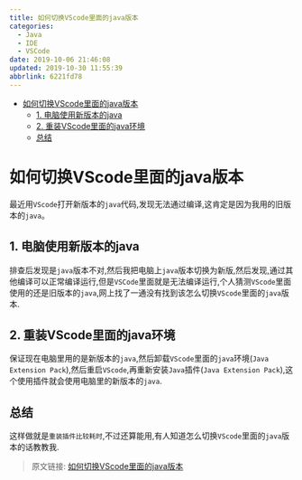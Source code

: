 ```yaml
---
title: 如何切换VScode里面的java版本
categories: 
  - Java
  - IDE
  - VSCode
date: 2019-10-06 21:46:08
updated: 2019-10-30 11:55:39
abbrlink: 6221fd78
---
```

- [如何切换VScode里面的java版本](/blog/html/6221fd78/#如何切换VScode里面的java版本)
    - [1. 电脑使用新版本的java](/blog/html/6221fd78/#1-电脑使用新版本的java)
    - [2. 重装VScode里面的java环境](/blog/html/6221fd78/#2-重装VScode里面的java环境)
    - [总结](/blog/html/6221fd78/#总结)

<!--more-->
<script src="https://cdn.bootcss.com/jquery/3.4.0/jquery.slim.min.js"></script>
<script>$(document).ready(function () {$(".post-body > ul:nth-child(1)").hide();});</script>

<!--end-->
# 如何切换VScode里面的java版本 #
最近用`VScode`打开新版本的`java`代码,发现无法通过编译,这肯定是因为我用的旧版本的`java`。
## 1. 电脑使用新版本的java ##
排查后发现是`java`版本不对,然后我把电脑上`java`版本切换为新版,然后发现,通过其他编译可以正常编译运行,但是`VSCode`里面就是无法编译运行,个人猜测`VScode`里面使用的还是旧版本的`java`,网上找了一通没有找到该怎么切换`VScode`里面的`java`版本.
## 2. 重装VScode里面的java环境 ##
保证现在电脑里用的是新版本的`java`,然后卸载`VScode`里面的`java`环境(`Java Extension Pack`),然后重启`VScode`,再重新安装`Java`插件(`Java Extension Pack`),这个使用插件就会使用电脑里的新版本的`java`.
## 总结 ##
这样做就是`重装插件比较耗时`,不过还算能用,有人知道怎么切换`VScode`里面的`java`版本的话教教我.

>原文链接: [如何切换VScode里面的java版本](https://lanlan2017.github.io/blog/6221fd78/)
